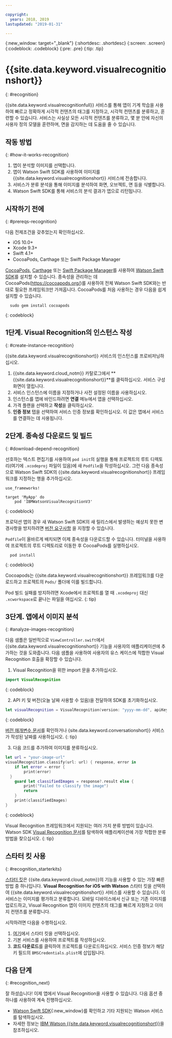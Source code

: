 ```yaml
---

copyright:
  years: 2018, 2019
lastupdated: "2019-01-31"

---
```


{:new_window: target="_blank"}
{:shortdesc: .shortdesc}
{:screen: .screen}
{:codeblock: .codeblock}
{:pre: .pre}
{:tip: .tip}

# {{site.data.keyword.visualrecognitionshort}}
{: #recognition}

{{site.data.keyword.visualrecognitionfull}} 서비스를 통해 앱이 기계 학습을 사용하여 빠르고 정확하게 시각적 컨텐츠의 태그를 지정하고, 시각적 컨텐츠를 분류하고, 훈련할 수 있습니다. 서비스는 사실상 모든 시각적 컨텐츠를 분류하고, 몇 분 안에 자신의 사용자 정의 모델을 훈련하며, 면을 감지하는 데 도움을 줄 수 있습니다.

## 작동 방법
{: #how-it-works-recognition}

1. 앱이 분석할 이미지를 선택합니다.
2. 앱이 Watson Swift SDK를 사용하여 이미지를 {{site.data.keyword.visualrecognitionshort}} 서비스에 전송합니다.
3. 서비스가 분류 분석을 통해 이미지를 분석하여 화면, 오브젝트, 면 등을 식별합니다.
4. Watson Swift SDK를 통해 서비스의 분석 결과가 앱으로 리턴됩니다.

## 시작하기 전에
{: #prereqs-recognition}

다음 전제조건을 갖추었는지 확인하십시오.

* iOS 10.0+
* Xcode 9.3+
* Swift 4.1+
* CocoaPods, Carthage 또는 Swift Package Manager

[CocoaPods](https://github.com/watson-developer-cloud/swift-sdk#cocoapods), [Carthage](https://github.com/watson-developer-cloud/swift-sdk#carthage) 또는 [Swift Package Manager](https://github.com/watson-developer-cloud/swift-sdk#swift-package-manager)를 사용하여 [Watson Swift SDK](https://github.com/watson-developer-cloud/swift-sdk)를 설치할 수 있습니다. 종속성을 관리하는 데 CocoaPods(https://cocoapods.org/)를 사용하여 전체 Watson Swift SDK와는 반대로 필요한 프레임워크만 가져옵니다. CocoaPods를 처음 사용하는 경우 다음을 쉽게 설치할 수 있습니다.

```console
  sudo gem install cocoapods
```
{: codeblock}

## 1단계. Visual Recognition의 인스턴스 작성
{: #create-instance-recognition}

{{site.data.keyword.visualrecognitionshort}} 서비스의 인스턴스를 프로비저닝하십시오.

1. {{site.data.keyword.cloud_notm}} 카탈로그에서 **{{site.data.keyword.visualrecognitionshort}}**를 클릭하십시오. 서비스 구성 화면이 열립니다.
2. 서비스 인스턴스에 이름을 지정하거나 사전 설정된 이름을 사용하십시오.
3. 인스턴스를 앱에 바인드하려면 **연결** 메뉴에서 앱을 선택하십시오.
4. 가격 플랜을 선택하고 **작성**을 클릭하십시오.
5. **인증 정보** 탭을 선택하여 서비스 인증 정보를 확인하십시오. 이 값은 앱에서 서비스를 연결하는 데 사용됩니다.

## 2단계. 종속성 다운로드 및 빌드
{: #download-depend-recognition}

선호하는 텍스트 편집기를 사용하여 `pod init`의 실행을 통해 프로젝트의 루트 디렉토리(여기에 `.xcodeproj` 파일이 있음)에 새 `Podfile`을 작성하십시오. 그런 다음 종속성으로 Watson Swift SDK의 {{site.data.keyword.visualrecognitionshort}} 프레임워크를 지정하는 행을 추가하십시오.

```pod
use_frameworks!

target 'MyApp' do
    pod 'IBMWatsonVisualRecognitionV3'
```
{: codeblock}

프로덕션 앱의 경우 새 Watson Swift SDK의 새 릴리스에서 발생하는 예상치 못한 변경사항을 방지하려면 [버전 요구사항](https://guides.cocoapods.org/using/the-podfile.html#specifying-pod-versions) 을 지정할 수 있습니다.

`Podfile`이 올바르게 배치되면 이제 종속성을 다운로드할 수 있습니다. 터미널을 사용하여 프로젝트의 루트 디렉토리로 이동한 후 CocoaPods를 실행하십시오.

```console
  pod install
```
{: codeblock}

Cocoapods는 {{site.data.keyword.visualrecognitionshort}} 프레임워크를 다운로드하고 프로젝트의 `Pods/` 폴더에 이를 빌드합니다. 

Pod 빌드 실패를 방지하려면 Xcode에서 프로젝트를 열 때 `.xcodeproj` 대신 `.xcworkspace`로 끝나는 파일을 여십시오.
{: tip}

## 3단계. 앱에서 이미지 분석
{: #analyze-images-recognition}

다음 샘플은 일반적으로 `ViewController.swift`에서 {{site.data.keyword.visualrecognitionshort}} 기능을 사용자의 애플리케이션에 추가하는 것을 도와줍니다. 다음 샘플을 사용하여 사용자의 유스 케이스에 적합한 Visual Recognition 호출을 확장할 수 있습니다. 

1. Visual Recognition을 위한 import 문을 추가하십시오.
  ```swift
  import VisualRecognition
  ```
  {: codeblock}

2. API 키 및 버전(오늘 날짜 사용할 수 있음)을 전달하여 SDK를 초기화하십시오.
  ```swift
  let visualRecognition = VisualRecognition(version: "yyyy-mm-dd", apiKey: "your-api-key")
  ```
  {: codeblock}

  [버전 매개변수 문서](https://cloud.ibm.com/apidocs/visual-recognition#versioning)를 확인하거나 {site.data.keyword.conversationshort}} 서비스가 작성된 날짜를 사용하십시오.
  {: tip}

3. 다음 코드를 추가하여 이미지를 분류하십시오.
  ```swift
  let url = "your-image-url"
  visualRecognition.classify(url: url) { response, error in
      if let error = error {
          print(error)
    }
      guard let classifiedImages = response?.result else {
          print("Failed to classify the image")
          return
      }
      print(classifiedImages)
  }
  ```
  {: codeblock}

Visual Recognition 프레임워크에서 지원되는 여러 가지 분류 방법이 있습니다. Watson SDK [Visual Recognition 문서](https://watson-developer-cloud.github.io/swift-sdk/services/VisualRecognitionV3/index.html)를 탐색하여 애플리케이션에 가장 적합한 분류 방법을 찾으십시오.
{: tip}

## 스타터 킷 사용
{: #recognition_starterkits}

[스타터 킷](https://cloud.ibm.com/developer/appledevelopment/starter-kits)은 {{site.data.keyword.cloud_notm}}의 기능을 사용할 수 있는 가장 빠른 방법 중 하나입니다. **Visual Recognition for iOS with Watson** 스타터 킷을 선택하여 {{site.data.keyword.visualrecognitionshort}} 서비스를 사용할 수 있습니다. 이 서비스는 이미지를 평가하고 분류합니다. 모바일 디바이스에서 신규 또는 기존 이미지를 업로드하고, Visual Recognition 앱이 이미지 컨텐츠의 태그를 빠르게 지정하고 이미지 컨텐츠를 분류합니다.

시작하려면 다음을 수행하십시오.
1. [여기](https://cloud.ibm.com/developer/appledevelopment/starter-kits/visual-recognition-for-ios-with-watson)에서 스타터 킷을 선택하십시오.
2. 기본 서비스를 사용하여 프로젝트를 작성하십시오.
3. **코드 다운로드**를 클릭하여 프로젝트를 다운로드하십시오. 서비스 인증 정보가 해당 키 필드의 `BMSCredentials.plist`에 삽입됩니다.

## 다음 단계
{: #recognition_next}

잘 하셨습니다! 이제 앱에서 Visual Recognition을 사용할 수 있습니다. 다음 옵션 중 하나를 사용하여 계속 진행하십시오.
* [Watson Swift SDK](https://github.com/watson-developer-cloud/swift-sdk){:new_window}를 확인하고 기타 지원되는 Watson 서비스를 탐색하십시오. 
* 자세한 정보는 [IBM Watson {{site.data.keyword.visualrecognitionshort}}](https://www.ibm.com/watson/services/visual-recognition/)을 참조하십시오.
